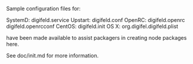 Sample configuration files for:

SystemD: digifeld.service
Upstart: digifeld.conf
OpenRC:  digifeld.openrc
         digifeld.openrcconf
CentOS:  digifeld.init
OS X:    org.digifel.digifeld.plist

have been made available to assist packagers in creating node packages here.

See doc/init.md for more information.
